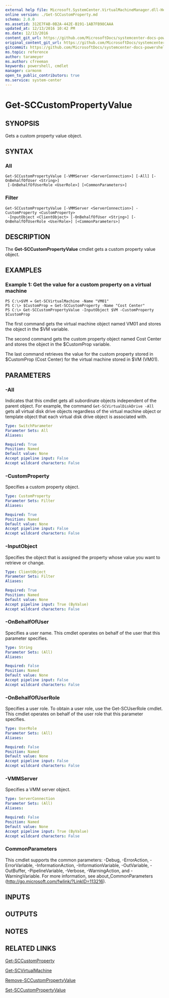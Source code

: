 ```yaml
---
external help file: Microsoft.SystemCenter.VirtualMachineManager.dll-Help.xml
online version: ./Get-SCCustomProperty.md
schema: 2.0.0
ms.assetid: 312E7FAB-0B2A-442E-B191-1AB7FB98CAAA
updated_at: 12/13/2016 10:42 PM
ms.date: 12/13/2016
content_git_url: https://github.com/MicrosoftDocs/systemcenter-docs-powershell/blob/master/systemcenter-cmdlets/VirtualMachineManager/v1/Get-SCCustomPropertyValue.md
original_content_git_url: https://github.com/MicrosoftDocs/systemcenter-docs-powershell/blob/master/systemcenter-cmdlets/VirtualMachineManager/v1/Get-SCCustomPropertyValue.md
gitcommit: https://github.com/MicrosoftDocs/systemcenter-docs-powershell/blob/ea9507ac2178040476af5407227db8cb97701ea9/systemcenter-cmdlets/VirtualMachineManager/v1/Get-SCCustomPropertyValue.md
ms.topic: reference
author: tarameyer
ms.author: cfreeman
keywords: powershell, cmdlet
manager: carmonm
open_to_public_contributors: true
ms.service: system-center
---
```


# Get-SCCustomPropertyValue

## SYNOPSIS
Gets a custom property value object.

## SYNTAX

### All
```
Get-SCCustomPropertyValue [-VMMServer <ServerConnection>] [-All] [-OnBehalfOfUser <String>]
 [-OnBehalfOfUserRole <UserRole>] [<CommonParameters>]
```

### Filter
```
Get-SCCustomPropertyValue [-VMMServer <ServerConnection>] -CustomProperty <CustomProperty>
 -InputObject <ClientObject> [-OnBehalfOfUser <String>] [-OnBehalfOfUserRole <UserRole>] [<CommonParameters>]
```

## DESCRIPTION
The **Get-SCCustomPropertyValue** cmdlet gets a custom property value object.

## EXAMPLES

### Example 1: Get the value for a custom property on a virtual machine
```
PS C:\>$VM = Get-SCVirtualMachine -Name "VM01"
PS C:\> $CustomProp = Get-SCCustomProperty -Name "Cost Center"
PS C:\> Get-SCCustomPropertyValue -InputObject $VM -CustomProperty $CustomProp
```

The first command gets the virtual machine object named VM01 and stores the object in the $VM variable.

The second command gets the custom property object named Cost Center and stores the object in the $CustomProp variable.

The last command retrieves the value for the custom property stored in $CustomProp (Cost Center) for the virtual machine stored in $VM (VM01).

## PARAMETERS

### -All
Indicates that this cmdlet gets all subordinate objects independent of the parent object.
For example, the command `Get-SCVirtualDiskDrive -All` gets all virtual disk drive objects regardless of the virtual machine object or template object that each virtual disk drive object is associated with.

```yaml
Type: SwitchParameter
Parameter Sets: All
Aliases: 

Required: True
Position: Named
Default value: None
Accept pipeline input: False
Accept wildcard characters: False
```

### -CustomProperty
Specifies a custom property object.

```yaml
Type: CustomProperty
Parameter Sets: Filter
Aliases: 

Required: True
Position: Named
Default value: None
Accept pipeline input: False
Accept wildcard characters: False
```

### -InputObject
Specifies the object that is assigned the property whose value you want to retrieve or change.

```yaml
Type: ClientObject
Parameter Sets: Filter
Aliases: 

Required: True
Position: Named
Default value: None
Accept pipeline input: True (ByValue)
Accept wildcard characters: False
```

### -OnBehalfOfUser
Specifies a user name.
This cmdlet operates on behalf of the user that this parameter specifies.

```yaml
Type: String
Parameter Sets: (All)
Aliases: 

Required: False
Position: Named
Default value: None
Accept pipeline input: False
Accept wildcard characters: False
```

### -OnBehalfOfUserRole
Specifies a user role.
To obtain a user role, use the Get-SCUserRole cmdlet.
This cmdlet operates on behalf of the user role that this parameter specifies.

```yaml
Type: UserRole
Parameter Sets: (All)
Aliases: 

Required: False
Position: Named
Default value: None
Accept pipeline input: False
Accept wildcard characters: False
```

### -VMMServer
Specifies a VMM server object.

```yaml
Type: ServerConnection
Parameter Sets: (All)
Aliases: 

Required: False
Position: Named
Default value: None
Accept pipeline input: True (ByValue)
Accept wildcard characters: False
```

### CommonParameters
This cmdlet supports the common parameters: -Debug, -ErrorAction, -ErrorVariable, -InformationAction, -InformationVariable, -OutVariable, -OutBuffer, -PipelineVariable, -Verbose, -WarningAction, and -WarningVariable. For more information, see about_CommonParameters (http://go.microsoft.com/fwlink/?LinkID=113216).

## INPUTS

## OUTPUTS

## NOTES

## RELATED LINKS

[Get-SCCustomProperty](xref:VirtualMachineManager/v1/Get-SCCustomProperty.md)

[Get-SCVirtualMachine](xref:VirtualMachineManager/v1/Get-SCVirtualMachine.md)

[Remove-SCCustomPropertyValue](xref:VirtualMachineManager/v1/Remove-SCCustomPropertyValue.md)

[Set-SCCustomPropertyValue](xref:VirtualMachineManager/v1/Set-SCCustomPropertyValue.md)

